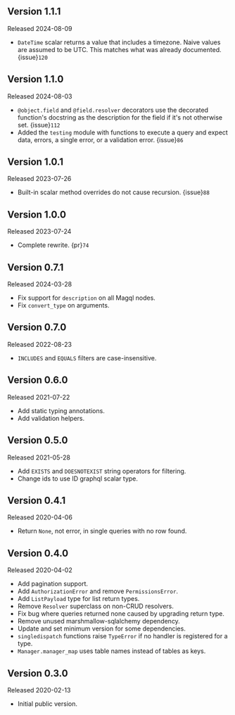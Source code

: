 Version 1.1.1
-------------

Released 2024-08-09

-   `DateTime` scalar returns a value that includes a timezone. Naive values are
    assumed to be UTC. This matches what was already documented. {issue}`120`


Version 1.1.0
-------------

Released 2024-08-03

-   `@object.field` and `@field.resolver` decorators use the decorated
    function's docstring as the description for the field if it's not otherwise
    set. {issue}`112`
-   Added the `testing` module with functions to execute a query and expect
    data, errors, a single error, or a validation error. {issue}`86`


Version 1.0.1
-------------

Released 2023-07-26

-   Built-in scalar method overrides do not cause recursion. {issue}`88`


Version 1.0.0
-------------

Released 2023-07-24

-   Complete rewrite. {pr}`74`


Version 0.7.1
-------------

Released 2024-03-28

- Fix support for `description` on all Magql nodes.
- Fix `convert_type` on arguments.


Version 0.7.0
-------------

Released 2022-08-23

-   `INCLUDES` and `EQUALS` filters are case-insensitive.


Version 0.6.0
-------------

Released 2021-07-22

-   Add static typing annotations.
-   Add validation helpers.


Version 0.5.0
-------------

Released 2021-05-28

-   Add `EXISTS` and `DOESNOTEXIST` string operators for filtering.
-   Change ids to use ID graphql scalar type.


Version 0.4.1
-------------

Released 2020-04-06

-   Return `None`, not error, in single queries with no row found.


Version 0.4.0
-------------

Released 2020-04-02

-   Add pagination support.
-   Add `AuthorizationError` and remove `PermissionsError`.
-   Add `ListPayload` type for list return types.
-   Remove `Resolver` superclass on non-CRUD resolvers.
-   Fix bug where queries returned none caused by upgrading return type.
-   Remove unused marshmallow-sqlalchemy dependency.
-   Update and set minimum version for some dependencies.
-   `singledispatch` functions raise `TypeError` if no handler is registered for
    a type.
-   `Manager.manager_map` uses table names instead of tables as keys.


Version 0.3.0
-------------

Released 2020-02-13

-   Initial public version.
